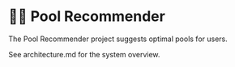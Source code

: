 # 🏊‍♂️ Pool Recommender

The Pool Recommender project suggests optimal pools for users.

See architecture.md for the system overview.
